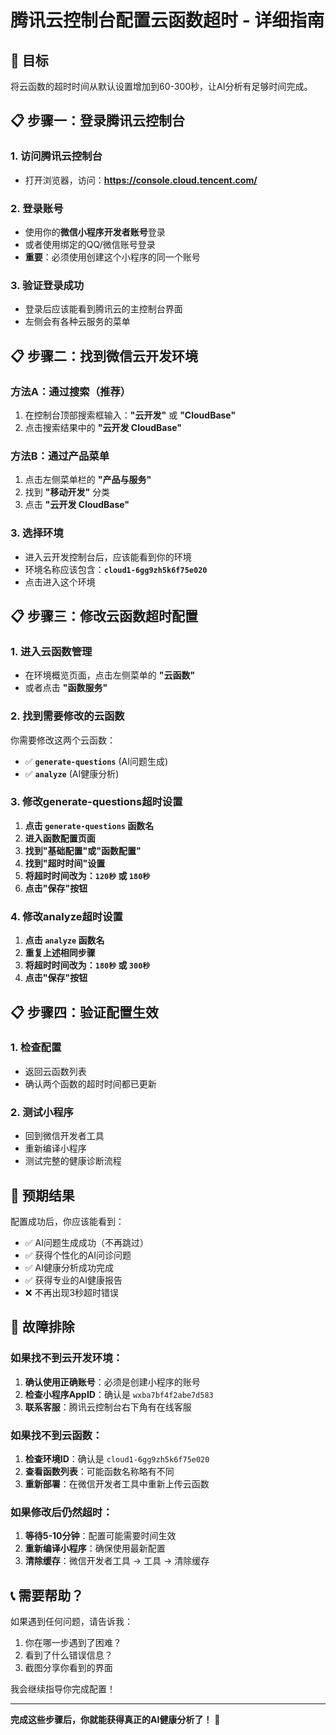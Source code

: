 # 腾讯云控制台配置云函数超时 - 详细指南

## 🎯 目标
将云函数的超时时间从默认设置增加到60-300秒，让AI分析有足够时间完成。

## 📋 步骤一：登录腾讯云控制台

### 1. 访问腾讯云控制台
- 打开浏览器，访问：**https://console.cloud.tencent.com/**

### 2. 登录账号
- 使用你的**微信小程序开发者账号**登录
- 或者使用绑定的QQ/微信账号登录
- **重要**：必须使用创建这个小程序的同一个账号

### 3. 验证登录成功
- 登录后应该能看到腾讯云的主控制台界面
- 左侧会有各种云服务的菜单

## 📋 步骤二：找到微信云开发环境

### 方法A：通过搜索（推荐）
1. 在控制台顶部搜索框输入：**"云开发"** 或 **"CloudBase"**
2. 点击搜索结果中的 **"云开发 CloudBase"**

### 方法B：通过产品菜单
1. 点击左侧菜单栏的 **"产品与服务"**
2. 找到 **"移动开发"** 分类
3. 点击 **"云开发 CloudBase"**

### 3. 选择环境
- 进入云开发控制台后，应该能看到你的环境
- 环境名称应该包含：**`cloud1-6gg9zh5k6f75e020`**
- 点击进入这个环境

## 📋 步骤三：修改云函数超时配置

### 1. 进入云函数管理
- 在环境概览页面，点击左侧菜单的 **"云函数"**
- 或者点击 **"函数服务"**

### 2. 找到需要修改的云函数
你需要修改这两个云函数：
- ✅ **`generate-questions`** (AI问题生成)
- ✅ **`analyze`** (AI健康分析)

### 3. 修改generate-questions超时设置
1. **点击 `generate-questions` 函数名**
2. **进入函数配置页面**
3. **找到"基础配置"或"函数配置"**
4. **找到"超时时间"设置**
5. **将超时时间改为：`120秒` 或 `180秒`**
6. **点击"保存"按钮**

### 4. 修改analyze超时设置
1. **点击 `analyze` 函数名**
2. **重复上述相同步骤**
3. **将超时时间改为：`180秒` 或 `300秒`**
4. **点击"保存"按钮**

## 📋 步骤四：验证配置生效

### 1. 检查配置
- 返回云函数列表
- 确认两个函数的超时时间都已更新

### 2. 测试小程序
- 回到微信开发者工具
- 重新编译小程序
- 测试完整的健康诊断流程

## 🎯 预期结果

配置成功后，你应该能看到：
- ✅ AI问题生成成功（不再跳过）
- ✅ 获得个性化的AI问诊问题
- ✅ AI健康分析成功完成
- ✅ 获得专业的AI健康报告
- ❌ 不再出现3秒超时错误

## 🔧 故障排除

### 如果找不到云开发环境：
1. **确认使用正确账号**：必须是创建小程序的账号
2. **检查小程序AppID**：确认是 `wxba7bf4f2abe7d583`
3. **联系客服**：腾讯云控制台右下角有在线客服

### 如果找不到云函数：
1. **检查环境ID**：确认是 `cloud1-6gg9zh5k6f75e020`
2. **查看函数列表**：可能函数名称略有不同
3. **重新部署**：在微信开发者工具中重新上传云函数

### 如果修改后仍然超时：
1. **等待5-10分钟**：配置可能需要时间生效
2. **重新编译小程序**：确保使用最新配置
3. **清除缓存**：微信开发者工具 → 工具 → 清除缓存

## 📞 需要帮助？

如果遇到任何问题，请告诉我：
1. 你在哪一步遇到了困难？
2. 看到了什么错误信息？
3. 截图分享你看到的界面

我会继续指导你完成配置！

---

**完成这些步骤后，你就能获得真正的AI健康分析了！** 🎉